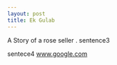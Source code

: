 ```yaml
---
layout: post
title: Ek Gulab
---
```


A Story of a rose seller .
sentence3

sentece4
www.google.com 


